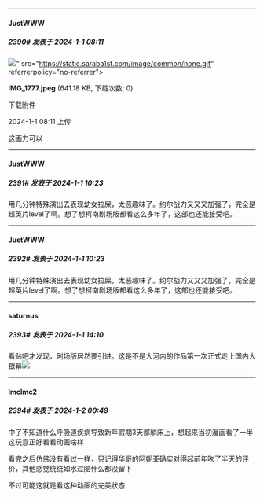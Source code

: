 
*****

####  JustWWW  
##### 2390#       发表于 2024-1-1 08:11

<img src="https://img.saraba1st.com/forum/202401/01/081100c7gz5olxx0d3ett2.jpeg" referrerpolicy="no-referrer">" src="https://static.saraba1st.com/image/common/none.gif" referrerpolicy="no-referrer">

<strong>IMG_1777.jpeg</strong> (641.18 KB, 下载次数: 0)

下载附件

2024-1-1 08:11 上传

这画力可以


*****

####  JustWWW  
##### 2391#       发表于 2024-1-1 10:23

用几分钟特殊演出去表现幼女拉屎，太恶趣味了。约尔战力又又又加强了，完全是超英片level了啊。想了想柯南剧场版都看这么多年了，这部也还能接受吧。

*****

####  JustWWW  
##### 2392#       发表于 2024-1-1 10:23

用几分钟特殊演出去表现幼女拉屎，太恶趣味了。约尔战力又又又加强了，完全是超英片level了啊。想了想柯南剧场版都看这么多年了，这部也还能接受吧。


*****

####  saturnus  
##### 2393#       发表于 2024-1-1 14:10

看贴吧才发现，剧场版居然要引进。这是不是大河内的作品第一次正式走上国内大银幕<img src="https://static.saraba1st.com/image/smiley/face2017/049.png" referrerpolicy="no-referrer">


*****

####  lmclmc2  
##### 2394#       发表于 2024-1-2 00:49

中了不知道什么呼吸道疾病导致新年假期3天都躺床上，想起来当初漫画看了一半这玩意正好看看动画啥样

看完之后仿佛没有看过一样，只记得华哥的阿妮亚确实对得起前年吹了半天的评价，其他感觉统统如水过脑什么都没留下

不过可能这就是看这种动画的完美状态


